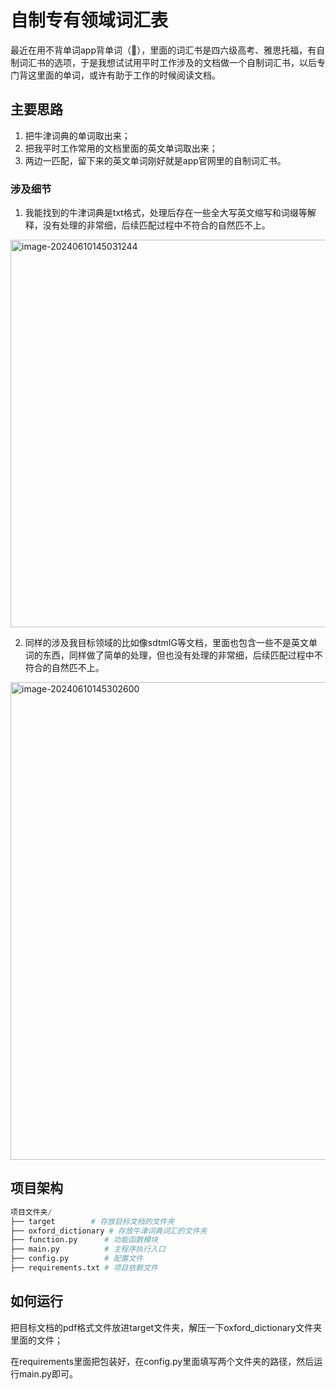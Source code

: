 # 自制专有领域词汇表

最近在用不背单词app背单词（🤣），里面的词汇书是四六级高考、雅思托福，有自制词汇书的选项，于是我想试试用平时工作涉及的文档做一个自制词汇书，以后专门背这里面的单词，或许有助于工作的时候阅读文档。

## 主要思路

1. 把牛津词典的单词取出来；
2. 把我平时工作常用的文档里面的英文单词取出来；
3. 两边一匹配，留下来的英文单词刚好就是app官网里的自制词汇书。

### 涉及细节

1. 我能找到的牛津词典是txt格式，处理后存在一些全大写英文缩写和词缀等解释，没有处理的非常细，后续匹配过程中不符合的自然匹不上。

<img width="620" alt="image-20240610145031244" src="https://github.com/allensrj/-app-/assets/46545989/2b2d0db4-bf66-4c70-8e66-ab0ae42909bd">


2. 同样的涉及我目标领域的比如像sdtmIG等文档，里面也包含一些不是英文单词的东西，同样做了简单的处理，但也没有处理的非常细，后续匹配过程中不符合的自然匹不上。

<img width="764" alt="image-20240610145302600" src="https://github.com/allensrj/-app-/assets/46545989/568e9000-8274-4942-9775-090361b2671a">


## 项目架构

```python
项目文件夹/
├── target        # 存放目标文档的文件夹
├── oxford_dictionary # 存放牛津词典词汇的文件夹
├── function.py      # 功能函数模块
├── main.py          # 主程序执行入口
├── config.py        # 配置文件
├── requirements.txt # 项目依赖文件
```

## 如何运行

把目标文档的pdf格式文件放进target文件夹，解压一下oxford_dictionary文件夹里面的文件；

在requirements里面把包装好，在config.py里面填写两个文件夹的路径，然后运行main.py即可。
